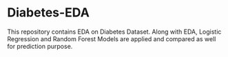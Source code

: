 # Diabetes-EDA
This repository contains EDA on Diabetes Dataset. Along with EDA, Logistic Regression and Random Forest Models are applied and compared as well for prediction purpose.

